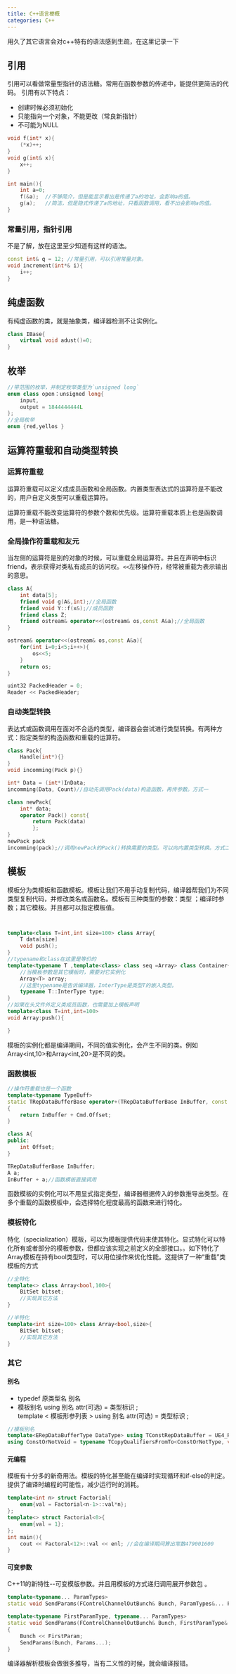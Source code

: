 ```yaml
---
title: C++语言梗概
categories: C++
---
```



用久了其它语言会对c++特有的语法感到生疏，在这里记录一下

## 引用

引用可以看做常量型指针的语法糖。常用在函数参数的传递中，能提供更简洁的代码。
引用有以下特点：
- 创建时候必须初始化
- 只能指向一个对象，不能更改（常良新指针）
- 不可能为NULL

```c++
void f(int* x){
    (*x)++;
}
void g(int& x){
    x++;
}

int main(){
    int a=0;
    f(&a);  //不够简介，但是能显示看出是传递了a的地址，会影响a的值。
    g(a);   //简洁，但是隐式传递了a的地址，只看函数调用，看不出会影响a的值。
}
```

### 常量引用，指针引用

不是了解，放在这里至少知道有这样的语法。

```c++
const int& q = 12; //常量引用，可以引用常量对象。
void increment(int*& i){
    i++;
}
```

## 纯虚函数

有纯虚函数的类，就是抽象类，编译器检测不让实例化。

```c++
class IBase{
    virtual void adust()=0;
}
```

## 枚举
```c++
//带范围的枚举，并制定枚举类型为`unsigned long`
enum class open：unsigned long{
    input,
    output = 1844444444L
};
//全局枚举
enum {red,yellos }
```

## 运算符重载和自动类型转换
### 运算符重载

运算符重载可以定义成成员函数和全局函数。内置类型表达式的运算符是不能改的，用户自定义类型可以重载运算符。

运算符重载不能改变运算符的参数个数和优先级。运算符重载本质上也是函数调用，是一种语法糖。



### 全局操作符重载和友元

当左侧的运算符是别的对象的时候，可以重载全局运算符。并且在声明中标识friend，表示获得对类私有成员的访问权。`<<`左移操作符，经常被重载为表示输出的意思。

```C++
class A{
    int data[5];
    friend void g(A&,int);//全局函数
    friend void Y::f(x&);//成员函数
    friend class Z;
    friend ostream& operator<<(ostream& os,const A&a);//全局函数
}

ostream& operator<<(ostream& os,const A&a){
    for(int i=0;i<5;i++>){
        os<<5;
    }
    return os;
}

uint32 PackedHeader = 0;	
Reader << PackedHeader;
```
### 自动类型转换

表达式或函数调用在面对不合适的类型，编译器会尝试进行类型转换。有两种方式：指定类型的构造函数和重载的运算符。

```c++
class Pack{
    Handle(int*){}
}
void incomming(Pack p){}

int* Data = (int*)InData;
incomming(Data, Count)//自动先调用Pack(data)构造函数，再传参数。方式一

class newPack{
    int* data;
    operator Pack() const{
        return Pack(data)
        };
}
newPack pack
incomming(pack);//调用newPack的Pack()转换需要的类型。可以向内置类型转换。方式二
```

## 模板

模板分为类模板和函数模板。模板让我们不用手动复制代码，编译器帮我们为不同类型复制代码，并修改类名或函数名。模板有三种类型的参数：类型 ；编译时参数；其它模板。并且都可以指定模板值。
```c++


template<class T=int,int size=100> class Array{
    T data[size]
    void push();
}
//typename和class在这里是等价的
template<typename T ,template<class> class seq =Array> class Container{
    //当模板参数是其它模板时，需要对它实例化
    Array<T> array;
    //这里typename是告诉编译器，InterType是类型T的嵌入类型。
    typename T::InterType type;
}
//如果在头文件外定义类成员函数，也需要加上模板声明
template<class T=int,int=100>
void Array:push(){

}

```

模板的实例化都是编译期间，不同的值实例化，会产生不同的类。例如Array<int,10>和Array<int,20>是不同的类。

### 函数模板
```c++
//操作符重载也是一个函数
template<typename TypeBuff>
static TRepDataBufferBase operator+(TRepDataBufferBase InBuffer, const TypeBuff& Cmd)
{
	return InBuffer + Cmd.Offset;
}

class A{
public:
    int Offset;
}

TRepDataBufferBase InBuffer;
A a;
InBuffer + a;//函数模板直接调用
```

函数模板的实例化可以不用显式指定类型，编译器根据传入的参数推导出类型。在多个重载的函数模板中，会选择特化程度最高的函数来进行特化。
### 模板特化
特化（specialization）模板，可以为模板提供代码来使其特化。显式特化可以特化所有或者部分的模板参数，但都应该实现之前定义的全部接口。。如下特化了Array模板在持有bool类型时，可以用位操作来优化性能。这提供了一种“重载”类模板的方式

```c++
//全特化
template<> class Array<bool,100>{
    BitSet bitset;
    //实现其它方法
}

//半特化
template<int size=100> class Array<bool,size>{
    BitSet bitset;
    //实现其它方法
}
```

### 其它

#### 别名

- typedef 原类型名 别名
- 模板别名
using 别名 attr(可选) = 类型标识 ;	
template < 模板形参列表 > using 别名 attr(可选) = 类型标识 ;

```c++
//模板別名
template<ERepDataBufferType DataType> using TConstRepDataBuffer = UE4_RepLayout_Private::TRepDataBufferBase<DataType, const uint8>;
using ConstOrNotVoid = typename TCopyQualifiersFromTo<ConstOrNotType, void>::Type;
```

#### 元编程

模板有十分多的新奇用法。模板的特化甚至能在编译时实现循环和if-else的判定。提供了编译时编程的可能性，减少运行时的消耗。
```c++
template<int n> struct Factorial{
    enum{val = Factorial<n-1>::val*n};
};
template<> struct Factorial<0>{
    enum{val = 1};
};
int main(){
    cout << Factoral<12>::val << enl; //会在编译期间算出常数479001600
}
```

#### 可变参数

C++11的新特性--可变模版参数。并且用模板的方式递归调用展开参数包 。
```c++
template<typename... ParamTypes>
static void SendParams(FControlChannelOutBunch& Bunch, ParamTypes&... Params) {}

template<typename FirstParamType, typename... ParamTypes>
static void SendParams(FControlChannelOutBunch& Bunch, FirstParamType& FirstParam, ParamTypes&... Params)
{
    Bunch << FirstParam;
    SendParams(Bunch, Params...);
}
```

编译器解析模板会做很多推导，当有二义性的时候，就会编译报错。